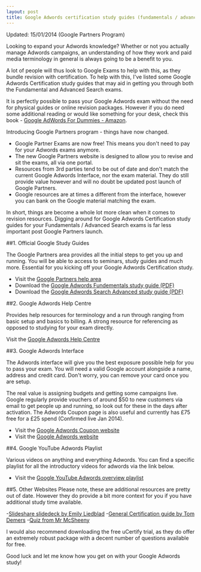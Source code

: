 ```yaml
---
layout: post
title: Google Adwords certification study guides (fundamentals / advanced)
---
```

Updated: 15/01/2014 (Google Partners Program)

Looking to expand your Adwords knowledge? Whether or not you actually manage Adwords campaigns, an understanding of how they work and paid media terminology in general is always going to be a benefit to you.

A lot of people will thus look to Google Exams to help with this, as they bundle revision with certification. To help with this, I've listed some Google Adwords Certification study guides that may aid in getting you through both the Fundamental and Advanced Search exams.

It is perfectly possible to pass your Google Adwords exam without the need for physical guides or online revision packages. However if you do need some additional reading or would like something for your desk, check this book - [Google AdWords For Dummies - Amazon](http://www.amazon.co.uk/gp/product/1118115619/ref=as_li_qf_sp_asin_tl?ie=UTF8&amp;camp=1634&amp;creative=6738&amp;creativeASIN=1118115619&amp;linkCode=as2&amp;tag=calsheblo-21).

Introducing Google Partners program - things have now changed.

- Google Partner Exams are now free! This means you don't need to pay for your Adwords exams anymore.
- The new Google Partners website is designed to allow you to revise and sit the exams, all via one portal.
- Resources from 3rd parties tend to be out of date and don't match the current Google Adwords Interface, nor the exam material. They do still provide value however and will no doubt be updated post launch of Google Partners.
- Google resources are at times a different from the interface, however you can bank on the Google material matching the exam.

In short, things are become a whole lot more clean when it comes to revision resources. Digging around for Google Adwords Certification study guides for your Fundamentals / Advanced Search exams is far less important post Google Partners launch.

##1. Official Google Study Guides

The Google Partners area provides all the initial steps to get you up and running. You will be able to access to seminars, study guides and much more. Essential for you kicking off your Google Adwords Certification study.

- Visit the [Google Partners help area](https://support.google.com/partners/topic/3204437?hl=en-GB&amp;ref_topic=3111012)
- Download the [Google Adwords Fundementals study guide (PDF)](https://support.google.com/partners/answer/3045820?hl=en-GB)
- Download the [Google Adwords Search Advanced study guide (PDF)](https://support.google.com/partners/answer/3045822?hl=en-GB)

##2. Google Adwords Help Centre </strong>

Provides help resources for terminology and a run through ranging from basic setup and basics to billing. A strong resource for referencing as opposed to studying for your exam directly.

Visit the [Google Adwords Help Centre](http://support.google.com/adwords/)

##3. Google Adwords Interface </strong>

The Adwords interface will give you the best exposure possible help for you to pass your exam. You will need a valid Google account alongside a name, address and credit card. Don't worry, you can remove your card once you are setup.

The real value is assigning budgets and getting some campaigns live. Google regularly provide vouchers of around $50 to new customers via email to get people up and running, so look out for these in the days after activation. The Adwords Coupon page is also useful and currently has £75 free for a £25 spend (Confirmed live Jan 2014).

- Visit the [Google Adwords Coupon website](http://www.google.co.uk/adwords/coupons/)
- Visit the [Google Adwords website](http://adwords.google.co.uk)

##4. Google YouTube Adwords Playlist

Various videos on anything and everything Adwords. You can find a specific playlist for all the introductory videos for adwords via the link below.

- Visit the [Google YouTube Adwords overview playlist](http://www.youtube.com/playlist?list=PLD30CBD9BA34712EA)

##5. Other Websites
Please note, these are additional resources are pretty out of date. However they do provide a bit more context for you if you have additional study time available.

-[Slideshare slidedeck by Emily Liedblad](http://www.slideshare.net/thejargroup/google-adwords-study-guide-how-to-pass-the-adwords-test)
-[General Certification guide by Tom Demers](http://www.wordstream.com/blog/ws/2011/02/10/adwords-certification-tips)
	-[Quiz from Mr McSheeny](http://www.quia.com/quiz/2779973.html)

I would also recommend downloading the free uCertify trial, as they do offer an extremely robust package with a decent number of questions available for free.

Good luck and let me know how you get on with your Google Adwords study!
